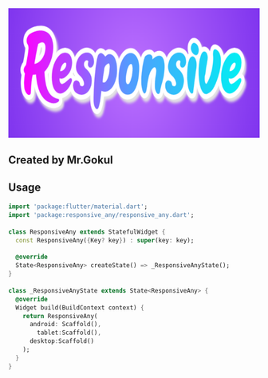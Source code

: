 <!--
This README describes the package. If you publish this package to pub.dev,
this README's contents appear on the landing page for your package.

For information about how to write a good package README, see the guide for
[writing package pages](https://dart.dev/guides/libraries/writing-package-pages).

For general information about developing packages, see the Dart guide for
[creating packages](https://dart.dev/guides/libraries/create-library-packages)
and the Flutter guide for
[developing packages and plugins](https://flutter.dev/developing-packages).
-->


<img alt="Screenshot" height="260" src="assets/images/Responsive.png" width="600"/>

## Created by  Mr.Gokul

## Usage


```dart
import 'package:flutter/material.dart';
import 'package:responsive_any/responsive_any.dart';

class ResponsiveAny extends StatefulWidget {
  const ResponsiveAny({Key? key}) : super(key: key);

  @override
  State<ResponsiveAny> createState() => _ResponsiveAnyState();
}

class _ResponsiveAnyState extends State<ResponsiveAny> {
  @override
  Widget build(BuildContext context) {
    return ResponsiveAny(
      android: Scaffold(),
        tablet:Scaffold(),
      desktop:Scaffold()
    );
  }
}

```


